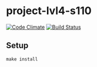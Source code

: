 # project-lvl4-s110

[![Code Climate](https://codeclimate.com/github/Nalanpa/project-lvl4-s110/badges/gpa.svg)](https://codeclimate.com/github/Nalanpa/project-lvl4-s110)
[![Build Status](https://travis-ci.org/Nalanpa/project-lvl4-s110.svg?branch=master)](https://travis-ci.org/Nalanpa/project-lvl4-s110)


## Setup

```
make install
```
